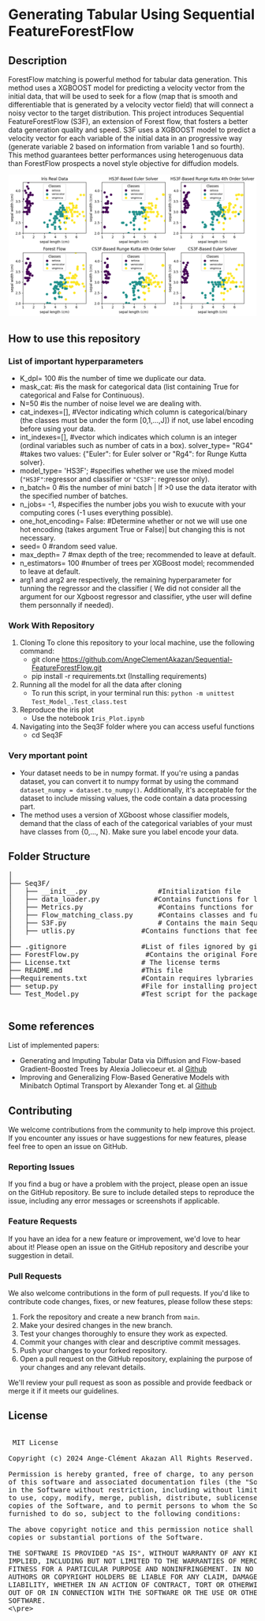 # Generating Tabular Using Sequential FeatureForestFlow

## Description
ForestFlow matching is powerful method for tabular data generation.  This method uses a XGBOOST model for predicting a velocity vector from the initial data, that will be used to seek for a flow (map that is smooth and differentiable that is generated by a velocity vector field) that will connect a noisy vector to the target distribution. This project introduces Sequential FeatureForestFlow (S3F),  an extension of Forest flow, that  fosters a better data generation quality and speed. S3F uses a XGBOOST model to predict a velocity vector for each variable of the initial data in an progressive way (generate variable 2 based on information from variable 1  and so fourth). This method guarantees better performances using heterogenuous data than ForestFlow prospects a novel style objective for diffudion models.

![Result with IRIS data set](iris_plot.png)

<!-- For better understanding of this code, I have designed a simpler version on [Google Colab](https://drive.google.com/file/d/13JOngqBCCOZc0ixlmDmLcIRPPljHyfvv/view?usp=sharing) -->

## How to use this repository
 ### List of important hyperparameters           
* K_dpl= 100 #is the number of time we duplicate our data.
* mask_cat: #is the mask for categorical data (list containing True for categorical and False for Continuous).
* N=50 #is the number of noise level we are dealing with.
* cat_indexes=[], #Vector indicating which column is categorical/binary (the classes must be under the form [0,1,...,J]) if not, use label encoding before using your data.
* int_indexes=[], #vector which indicates which column is an integer (ordinal variables such as number of cats in a box).
 solver_type= "RG4" #takes two values: {"Euler": for Euler solver or "Rg4": for Runge Kutta solver}.
* model_type= 'HS3F'; #specifies whether we use the mixed model (`"HS3F"`:regressor and classifier or `"CS3F"`: regressor only).
* n_batch= 0 #is the number of mini batch | If >0 use the data iterator with the specified number of batches.
* n_jobs= -1, #specifies the number jobs you wish to exucute with your computing cores (-1 uses everything possible).
* one_hot_encoding= False: #Determine whether or not we will use one hot encoding (takes argument True or False)| but changing this is not necessary.
* seed= 0 #random seed value.
* max_depth= 7 #max depth of the tree; recommended to leave at default.
* n_estimators= 100 #number of trees per XGBoost model; recommended to leave at default.
* arg1 and arg2 are respectively, the remaining hyperparameter for tunning the regressor and the classifier ( We did not consider all the argument for our Xgboost regressor and classifier, ythe user will define them personnally if needed).


### Work With Repository
1. Cloning
To clone this repository to your local machine, use the following command:
    * git clone https://github.com/AngeClementAkazan/Sequential-FeatureForestFlow.git 
    * pip install -r requirements.txt (Installing requirements) 
2. Running all the model for all the data after cloning
    * To run this script, in your terminal run this:  `python -m unittest Test_Model_.Test_class.test`
3. Reproduce the iris plot 
    * Use the notebook `Iris_Plot.ipynb`
4.  Navigating into the Seq3F folder where you can access useful functions
    * cd Seq3F 
### Very mportant point
* Your dataset needs to be in numpy format. If you're using a pandas dataset, you can convert it to numpy format by using the command `dataset_numpy = dataset.to_numpy()`. Additionally, it's acceptable for the dataset to include missing values, the code contain a data processing part.
* The method uses a version of XGboost whose classifier models, demand that the class of each of the categorical variables of your  must have classes from {0,..., N}. Make sure you label encode your data.

<!-- You can either set the  variable `Use_OneHotEnc` to `True` or before you input your model you can use an appropriate encoding method to respect this constraint. -->

## Folder Structure
<pre>
│
├── Seq3F/
│   ├── __init__.py                 #Initialization file  
│   ├── data_loader.py             #Contains functions for loading data
│   ├── Metrics.py                  #Contains functions for calculating metrics
│   ├── Flow_matching_class.py      #Contains classes and functions for flow matching
│   ├── S3F.py                      # Contains the main Sequential-FeatureForestFlow class 
│   ├── utlis.py                #Contains functions that feeds Metrics.pyand S3F.py 
│       
├── .gitignore                  #List of files ignored by git
├── ForestFlow.py                #Contains the original ForestFlow Class
├── License.txt                 # The license terms
├── README.md                   #This file
├──Requirements.txt             #Contain requires lybraries
├── setup.py                    #File for installing project as a package
└── Test_Model.py               #Test script for the package.

</pre>
<!-- <pre>
│
├── My_pachage/
│   ├── utils/
│       ├── __init__.py                 #Initialization file  for the utils modules
│       ├── Data_loading.py             #Contains functions for loading data
│       ├── Flow_matching_class.py      #Contains classes and functions for flow matching
│       ├── Metrics_Functions.py        #Contains functions for calculating metrics
│       ├── Solver_Functions.py         #Contains functions for solving problems 
│       ├── Training_Functions.py       #Contains functions for training models   
│    ├── __init__.py                    #Initialization file for the Sampling  module
│    ├── Sampling_Functions.py          #Contains functions for sampling data 
├── .gitignore                  #List of files ignored by git
├── License.txt                 # The license terms
├── README.md                   #This file
├── setup.py                    #File for installing project as a package
└── Test_Model.py               #Test script for the package.

</pre> -->
## Some references
List of implemented papers:

* Generating and Imputing Tabular Data via Diffusion and Flow-based
Gradient-Boosted Trees by Alexia Joliecoeur et. al [Github](https://github.com/atong01/conditional-flow-matching)
* Improving and Generalizing Flow-Based Generative Models
with Minibatch Optimal Transport by Alexander Tong et. al [Github](https://github.com/atong01/conditional-flow-matching)
 ## Contributing

We welcome contributions from the community to help improve this project. If you encounter any issues or have suggestions for new features, please feel free to open an issue on GitHub.

### Reporting Issues
If you find a bug or have a problem with the project, please open an issue on the GitHub repository. Be sure to include detailed steps to reproduce the issue, including any error messages or screenshots if applicable.

### Feature Requests
If you have an idea for a new feature or improvement, we'd love to hear about it! Please open an issue on the GitHub repository and describe your suggestion in detail.

### Pull Requests
We also welcome contributions in the form of pull requests. If you'd like to contribute code changes, fixes, or new features, please follow these steps:

1. Fork the repository and create a new branch from `main`.
2. Make your desired changes in the new branch.
3. Test your changes thoroughly to ensure they work as expected.
4. Commit your changes with clear and descriptive commit messages.
5. Push your changes to your forked repository.
6. Open a pull request on the GitHub repository, explaining the purpose of your changes and any relevant details.

We'll review your pull request as soon as possible and provide feedback or merge it if it meets our guidelines.

## License
 <pre> 
 MIT License

Copyright (c) 2024 Ange-Clément Akazan All Rights Reserved.

Permission is hereby granted, free of charge, to any person obtaining a copy
of this software and associated documentation files (the "Software"), to deal
in the Software without restriction, including without limitation the rights
to use, copy, modify, merge, publish, distribute, sublicense, and/or sell
copies of the Software, and to permit persons to whom the Software is
furnished to do so, subject to the following conditions:

The above copyright notice and this permission notice shall be included in all
copies or substantial portions of the Software.

THE SOFTWARE IS PROVIDED "AS IS", WITHOUT WARRANTY OF ANY KIND, EXPRESS OR
IMPLIED, INCLUDING BUT NOT LIMITED TO THE WARRANTIES OF MERCHANTABILITY,
FITNESS FOR A PARTICULAR PURPOSE AND NONINFRINGEMENT. IN NO EVENT SHALL THE
AUTHORS OR COPYRIGHT HOLDERS BE LIABLE FOR ANY CLAIM, DAMAGES OR OTHER
LIABILITY, WHETHER IN AN ACTION OF CONTRACT, TORT OR OTHERWISE, ARISING FROM,
OUT OF OR IN CONNECTION WITH THE SOFTWARE OR THE USE OR OTHER DEALINGS IN THE
SOFTWARE. 
<\pre>

<!-- #endregion -->
